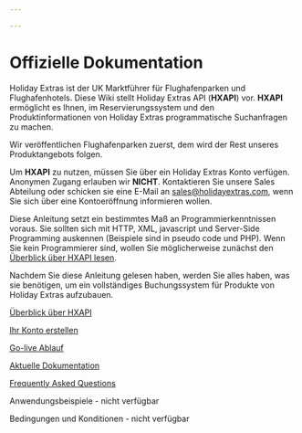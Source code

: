 ```yaml
---

---
```


# Offizielle Dokumentation

Holiday Extras ist der UK Marktführer für Flughafenparken und Flughafenhotels. Diese Wiki stellt Holiday Extras API (**HXAPI**) vor. **HXAPI** ermöglicht es Ihnen, im Reservierungssystem und den Produktinformationen von Holiday Extras programmatische Suchanfragen zu machen.

Wir veröffentlichen Flughafenparken zuerst, dem wird der Rest unseres Produktangebots folgen.

Um **HXAPI** zu nutzen, müssen Sie über ein Holiday Extras Konto verfügen. Anonymen Zugang erlauben wir **NICHT**. Kontaktieren Sie unsere Sales Abteilung oder schicken sie eine E-Mail an <sales@holidayextras.com>, wenn Sie sich über eine Kontoeröffnung informieren wollen.

Diese Anleitung setzt ein bestimmtes Maß an Programmierkenntnissen voraus. Sie sollten sich mit HTTP, XML, javascript und Server-Side Programming auskennen (Beispiele sind in pseudo code und PHP). Wenn Sie kein Programmierer sind, wollen Sie möglicherweise zunächst den [Überblick über HXAPI lesen](/nontechOverview).

Nachdem Sie diese Anleitung gelesen haben, werden Sie alles haben, was sie benötigen, um ein vollständiges Buchungssystem für Produkte von Holiday Extras aufzubauen.

[Überblick über HXAPI](/nontechOverview)

[Ihr Konto erstellen](/accounts)

[Go-live Ablauf](/golive)

[Aktuelle Dokumentation](intro)

[Frequently Asked Questions](/faq)

Anwendungsbeispiele - nicht verfügbar

Bedingungen und Konditionen - nicht verfügbar
